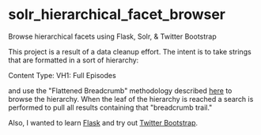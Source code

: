 solr_hierarchical_facet_browser
===============================

Browse hierarchical facets using Flask, Solr, &amp; Twitter Bootstrap

This project is a result of a data cleanup effort. The intent is to take strings that are formatted in a sort of hierarchy:

Content Type: VH1: Full Episodes

and use the "Flattened Breadcrumb" methodology described [here](http://wiki.apache.org/solr/HierarchicalFaceting#Flattened_Data_.2BIBw-breadcrumbs.2BIB0-) to browse the hierarchy.  When the leaf of the hierarchy is reached a search is performed to pull all results containing that "breadcrumb trail."

Also, I wanted to learn [Flask](http://flask.pococo.org) and try out [Twitter Bootstrap](http://getbootstrap.com).


